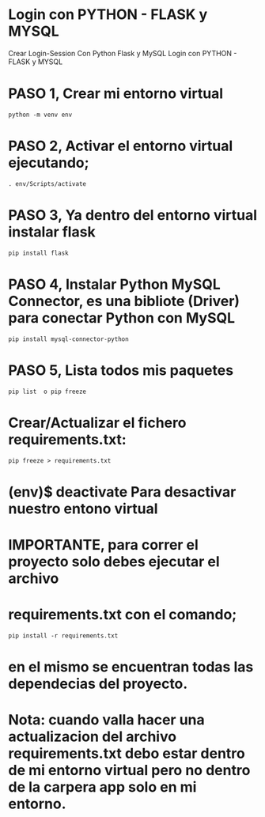 # Login con PYTHON - FLASK y MYSQL
Crear Login-Session Con Python Flask y MySQL
Login con PYTHON - FLASK y MYSQL



# PASO 1, Crear mi entorno virtual

`python -m venv env `

# PASO 2, Activar el entorno virtual ejecutando;

`. env/Scripts/activate`

# PASO 3, Ya dentro del entorno virtual instalar flask

`pip install flask`

# PASO 4, Instalar Python MySQL Connector, es una bibliote (Driver) para conectar Python con MySQL

`pip install mysql-connector-python`

# PASO 5, Lista todos mis paquetes

`pip list  o pip freeze`

# Crear/Actualizar el fichero requirements.txt:

`pip freeze > requirements.txt`

# (env)$ deactivate Para desactivar nuestro entono virtual

# IMPORTANTE, para correr el proyecto solo debes ejecutar el archivo

# requirements.txt con el comando;

`pip install -r requirements.txt`

# en el mismo se encuentran todas las dependecias del proyecto.

# Nota: cuando valla hacer una actualizacion del archivo requirements.txt debo estar dentro de mi entorno virtual pero no dentro de la carpera app solo en mi entorno.
